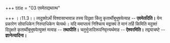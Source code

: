 +++
title = "03 एवमेतद्यथात्थ"

+++
।।11.3।। त्वदुक्तेऽर्थे विश्वासाभावान्न तस्य दिदृक्षा किंतु
कृतार्थीबुभूषयेत्याह -- **एवमेतदिति।** येन प्रकारेण सोपाधिकेन
निरुपाधिकेन चेत्यर्थः। यदि ममाप्तत्वं निश्चित्य मद्वाक्यं ते मानं तर्हि
किमिति मदुक्तं दिदृक्षते कृतार्थीबुभूषयेत्युक्तं मत्वाह -- **तथापीति।**
चतुर्भुजादिरूपनिवृत्त्यर्थमाह -- **ऐश्वरमिति।** तद्व्याचष्टे --
**ज्ञानेत्यादिना।**
